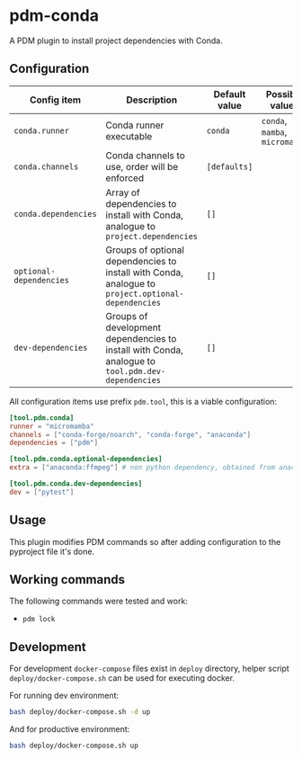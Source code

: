# pdm-conda

A PDM plugin to install project dependencies with Conda.

## Configuration

| Config item             | Description                                                                                        | Default value | Possible values                |
|-------------------------|----------------------------------------------------------------------------------------------------|---------------|--------------------------------|
| `conda.runner`          | Conda runner executable                                                                            | `conda`       | `conda`, `mamba`, `micromamba` |
| `conda.channels`        | Conda channels to use, order will be enforced                                                      | `[defaults]`  |                                |
| `conda.dependencies`    | Array of dependencies to install with Conda, analogue to `project.dependencies`                    | `[]`          |                                |
| `optional-dependencies` | Groups of optional dependencies to install with Conda, analogue to `project.optional-dependencies` | `[]`          |                                |
| `dev-dependencies`      | Groups of development dependencies to install with Conda, analogue to `tool.pdm.dev-dependencies`  | `[]`          |                                |

All configuration items use prefix `pdm.tool`, this is a viable configuration:

```toml
[tool.pdm.conda]
runner = "micromamba"
channels = ["conda-forge/noarch", "conda-forge", "anaconda"]
dependencies = ["pdm"]

[tool.pdm.conda.optional-dependencies]
extra = ["anaconda:ffmpeg"] # non python dependency, obtained from anaconda channel

[tool.pdm.conda.dev-dependencies]
dev = ["pytest"]
```

## Usage

This plugin modifies PDM commands so after adding configuration to the pyproject file it's done.

## Working commands

The following commands were tested and work:

* `pdm lock`

## Development

For development `docker-compose` files exist in `deploy` directory, helper script `deploy/docker-compose.sh` can be used
for executing docker.

For running dev environment:

```bash
bash deploy/docker-compose.sh -d up
```

And for productive environment:

```bash
bash deploy/docker-compose.sh up
```
